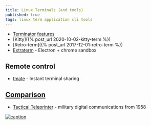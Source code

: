```yaml
---
title: Linux Terminals (and tools)
published: true
tags: linux term application cli tools
---
```


- [Terminator](https://code.launchpad.net/terminator/) [features](https://github.com/software-jessies-org/jessies/wiki/Terminator)
- [Kitty]({% post_url 2020-10-02-kitty-term %})
- [Retro-term]({% post_url 2017-12-01-retro-term %})
- [Extraterm](https://extraterm.org/index.html) - Electron + chrome sandbox

## Remote control

- [tmate](https://tmate.io/) - Instant terminal sharing


## [Comparison](https://lifehacker.com/5858676/the-best-terminal-emulator-for-linux)

- [Tactical Teleprinter](https://www.youtube.com/watch?v=U-1fwku4hOs) - military digital communications from 1958

[![caption](https://img.youtube.com/vi/2XLZ4Z8LpEE/0.jpg)](https://www.youtube.com/watch?v=2XLZ4Z8LpEE)
